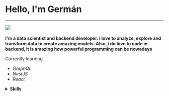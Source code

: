 <h1>Hello, I'm Germán</h1>

-----

![](https://komarev.com/ghpvc/?username=Gerdava2602&color=blueviolet)

**I'm a data scientist and backend developer. I love to analyze, explore and transform data to create amazing models. Also, i do love to code in backend, it is amazing how powerful programming can be nowadays**

Currently learning
- *GraphQL*
- *NestJS*
- *React*

<details>
<summary><b>Skills</b></summary>
<h3>Programming languages<h3/>
<img width="60px" 
    height="60px" 
    style="margin: 6px"
    src="./assets/javascript.svg"> &nbsp; &nbsp;
<img width="60px" 
    height="60px" 
    style="margin: 6px"
    src="./assets/python.svg"> &nbsp;
<img width="60px" 
    height="60px" 
    style="margin: 6px"
    src="./assets/java.svg"> &nbsp;

### Backend

#### Basics
<img width="60px" 
    height="60px" 
    style="margin: 6px"
    src="./assets/html.svg"> &nbsp;
<img width="60px" 
    height="60px" 
    style="margin: 6px"
    src="./assets/css.svg"> &nbsp;
<img width="60px" 
    height="60px" 
    style="margin: 6px"
    src="./assets/sass.svg"> &nbsp;
<img width="60px" 
    height="60px" 
    style="margin: 6px"
    src="./assets/bootstrap.svg"> &nbsp;

#### Frameworks
<img width="60px" 
    height="60px" 
    style="margin: 6px"
    src="./assets/express.svg">
<img width="60px" 
    height="60px" 
    style="margin: 6px"
    src="./assets/node.svg">
<img width="60px" 
    height="60px" 
    style="margin: 6px"
    src="./assets/django.svg">
<img width="60px" 
    height="60px" 
    style="margin: 6px"
    src="./assets/flask.svg">

### Databases
<img width="60px" 
    height="60px" 
    style="margin: 6px"
    src="./assets/postgres.svg"> &nbsp;
<img width="60px" 
    height="60px" 
    style="margin: 6px"
    src="./assets/mysql.svg"> &nbsp;
<img width="60px" 
    height="60px" 
    style="margin: 6px"
    src="./assets/sqlite.svg"> &nbsp;
<img width="60px" 
    height="60px" 
    style="margin: 6px"
    src="./assets/mongo.svg"> &nbsp;

### Data Science

#### Data manipulation
<img width="60px" 
    height="60px" 
    style="margin: 6px"
    src="./assets/pandas.svg"> &nbsp;
<img width="60px" 
    height="60px" 
    style="margin: 6px"
    src="./assets/numpy.svg"> &nbsp;

#### AI/ML
<img width="60px" 
    height="60px" 
    style="margin: 6px"
    src="./assets/scikit.svg"> &nbsp;
<img width="60px" 
    height="60px" 
    style="margin: 6px"
    src="./assets/tf.svg"> &nbsp;

#### Visualization
<img width="60px" 
    height="60px" 
    style="margin: 6px"
    src="./assets/seaborn.svg"> &nbsp;
<img width="60px" 
    height="60px" 
    style="margin: 6px"
    src="./assets/matplotlib.svg"> &nbsp;
<img width="60px" 
    height="60px" 
    style="margin: 6px"
    src="./assets/plotly.svg"> &nbsp;

#### Frameworks
<img width="120px" 
    height="70px" 
    style="margin: 6px"
    src="./assets/plotly-dash.svg"> &nbsp;
<img width="120px" 
    height="70px" 
    style="margin: 6px"
    src="./assets/streamlit.svg"> &nbsp;
<details/>

## Stats
### Github
![Anurag's GitHub stats](https://github-readme-stats.vercel.app/api?username=Gerdava2602&show_icons=true&theme=radical)

### Programming languages
[![Top Langs](https://github-readme-stats.vercel.app/api/top-langs/?username=Gerdava2602&layout=compact&hide=html,css,jupyter%20notebook,scss,PureBasic)](https://github.com/anuraghazra/github-readme-stats)
--------
